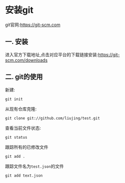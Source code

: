 # 安装git

git官网:https://git-scm.com

## 一. 安装

进入官方下载地址,点击对应平台的下载链接安装:https://git-scm.com/downloads



## 二. git的使用

新建:

```
git init
```



从现有仓库克隆:

```
git clone git://github.com/liujing/test.git
```

查看当前文件状态:

```
git status
```

跟踪所有的已修改文件

```
git add .
```

跟踪文件名为`test.json`的文件

```
git add text.json
```



